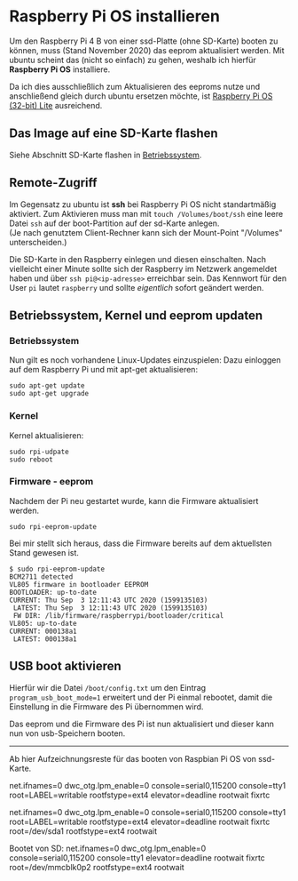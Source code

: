 # Raspberry Pi OS installieren

Um den Raspberry Pi 4 B von einer ssd-Platte (ohne SD-Karte) booten zu können, muss (Stand November 2020) das eeprom aktualisiert werden. Mit ubuntu scheint das (nicht so einfach) zu gehen, weshalb ich hierfür **Raspberry Pi OS** installiere.

Da ich dies ausschließlich zum Aktualisieren des eeproms nutze und anschließend gleich durch ubuntu ersetzen möchte, ist [Raspberry Pi OS (32-bit) Lite](https://www.raspberrypi.org/downloads/raspbian) ausreichend.

## Das Image auf eine SD-Karte flashen
Siehe Abschnitt SD-Karte flashen in [Betriebssystem](./betriebssystem.md).

## Remote-Zugriff
Im Gegensatz zu ubuntu ist **ssh** bei Raspberry Pi OS nicht standartmäßig aktiviert. Zum Aktivieren muss man mit `touch /Volumes/boot/ssh` eine leere Datei `ssh` auf der boot-Partition auf der sd-Karte anlegen.  
(Je nach genutztem Client-Rechner kann sich der Mount-Point "/Volumes" unterscheiden.)

Die SD-Karte in den Raspberry einlegen und diesen einschalten. Nach vielleicht einer Minute sollte sich der Raspberry im Netzwerk angemeldet haben und über `ssh pi@<ip-adresse>` erreichbar sein. Das Kennwort für den User `pi` lautet `raspberry` und sollte _eigentlich_ sofort geändert werden.

## Betriebssystem, Kernel und eeprom updaten
### Betriebssystem
Nun gilt es noch vorhandene Linux-Updates einzuspielen:
Dazu einloggen auf dem Raspberry Pi und mit apt-get aktualisieren:
```
sudo apt-get update
sudo apt-get upgrade
```

### Kernel
Kernel aktualisieren:
```
sudo rpi-udpate
sudo reboot
```

### Firmware -  eeprom
Nachdem der Pi neu gestartet wurde, kann die Firmware aktualisiert werden. 
```
sudo rpi-eeprom-update
```
Bei mir stellt sich heraus, dass die Firmware bereits auf dem aktuellsten Stand gewesen ist.

```
$ sudo rpi-eeprom-update
BCM2711 detected
VL805 firmware in bootloader EEPROM
BOOTLOADER: up-to-date
CURRENT: Thu Sep  3 12:11:43 UTC 2020 (1599135103)
 LATEST: Thu Sep  3 12:11:43 UTC 2020 (1599135103)
 FW DIR: /lib/firmware/raspberrypi/bootloader/critical
VL805: up-to-date
CURRENT: 000138a1
 LATEST: 000138a1
```

## USB boot aktivieren
Hierfür wir die Datei `/boot/config.txt` um den Eintrag `program_usb_boot_mode=1` erweitert und der Pi einmal rebootet, damit die Einstellung in die Firmware des Pi übernommen wird.

Das eeprom und die Firmware des Pi ist nun aktualisiert und dieser kann nun von usb-Speichern booten.


---
Ab hier Aufzeichnungsreste für das booten von Raspbian Pi OS von ssd-Karte.


net.ifnames=0 dwc_otg.lpm_enable=0 console=serial0,115200 console=tty1 root=LABEL=writable rootfstype=ext4 elevator=deadline rootwait fixrtc


net.ifnames=0 dwc_otg.lpm_enable=0 console=serial0,115200 console=tty1 root=LABEL=writable rootfstype=ext4 elevator=deadline rootwait fixrtc root=/dev/sda1 rootfstype=ext4 rootwait


Bootet von SD:
net.ifnames=0 dwc_otg.lpm_enable=0 console=serial0,115200 console=tty1 elevator=deadline rootwait fixrtc root=/dev/mmcblk0p2 rootfstype=ext4 rootwait


